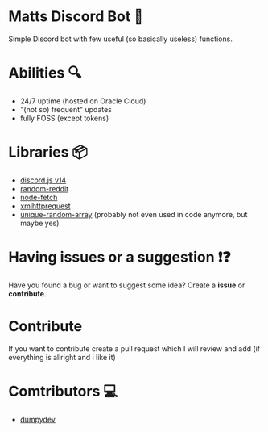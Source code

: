 # Matts Discord Bot 🤖
Simple Discord bot with few useful (so basically useless) functions.

# Abilities 🔍
- 24/7 uptime (hosted on Oracle Cloud)
- "(not so) frequent" updates
- fully FOSS (except tokens)

# Libraries 📦
- [discord.js v14](https://discord.js.org/#/)
- [random-reddit](https://www.npmjs.com/package/random-reddit)
- [node-fetch](https://www.npmjs.com/package/node-fetch)
- [xmlhttprequest](https://www.npmjs.com/package/xmlhttprequest)
- [unique-random-array](https://www.npmjs.com/package/unique-random-array) (probably not even used in code anymore, but maybe yes)

# Having issues or a suggestion ❗❓
Have you found a bug or want to suggest some idea? Create a **issue** or **contribute**.

# Contribute
If you want to contribute create a pull request which I will review and add (if everything is allright and i like it)

# Comtributors 💻
- [dumpydev](https://github.com/dumpydev/)
